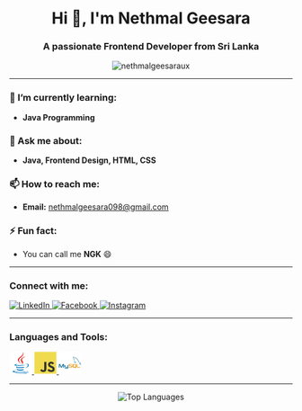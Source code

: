 <h1 align="center">Hi 👋, I'm Nethmal Geesara</h1>
<h3 align="center">A passionate Frontend Developer from Sri Lanka</h3>

<p align="center">
  <img src="https://komarev.com/ghpvc/?username=nethmalgeesaraux&label=Profile%20views&color=0e75b6&style=flat" alt="nethmalgeesaraux" />
</p>

---

### 🌱 I’m currently learning:
- **Java Programming**

### 💬 Ask me about:
- **Java, Frontend Design, HTML, CSS**

### 📫 How to reach me:
- **Email:** nethmalgeesara098@gmail.com

### ⚡ Fun fact:
- You can call me **NGK** 😄

---

<h3 align="left">Connect with me:</h3>
<p align="left">
  <a href="https://www.linkedin.com/in/nethmal-geesara-473962351/" target="_blank">
    <img src="https://raw.githubusercontent.com/rahuldkjain/github-profile-readme-generator/master/src/images/icons/Social/linked-in-alt.svg" alt="LinkedIn" height="30" width="40" />
  </a>
  <a href="https://web.facebook.com/nethmal.geesara.3" target="_blank">
    <img src="https://raw.githubusercontent.com/rahuldkjain/github-profile-readme-generator/master/src/images/icons/Social/facebook.svg" alt="Facebook" height="30" width="40" />
  </a>
<a href="https://www.instagram.com/nethmalg/" target="_blank">
    <img src="https://raw.githubusercontent.com/rahuldkjain/github-profile-readme-generator/master/src/images/icons/Social/instagram.svg" alt="Instagram" height="30" width="40" />
  </a>
</p>

---

<h3 align="left">Languages and Tools:</h3>
<p align="left">
  <a href="https://www.java.com" target="_blank" rel="noreferrer">
    <img src="https://raw.githubusercontent.com/devicons/devicon/master/icons/java/java-original.svg" alt="Java" width="40" height="40"/>
  </a>
  <a href="https://developer.mozilla.org/en-US/docs/Web/JavaScript" target="_blank" rel="noreferrer">
    <img src="https://raw.githubusercontent.com/devicons/devicon/master/icons/javascript/javascript-original.svg" alt="JavaScript" width="40" height="40"/>
  </a>
  <a href="https://www.mysql.com/" target="_blank" rel="noreferrer">
    <img src="https://raw.githubusercontent.com/devicons/devicon/master/icons/mysql/mysql-original-wordmark.svg" alt="MySQL" width="40" height="40"/>
  </a>
</p>

---

<p align="center">
  <img src="https://github-readme-stats.vercel.app/api/top-langs?username=nethmalgeesaraux&show_icons=true&locale=en&layout=compact" alt="Top Languages" />
</p>
